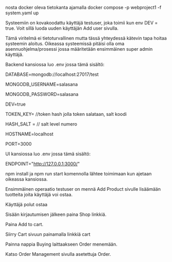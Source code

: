 
nosta docker oleva tietokanta ajamalla docker compose -p webproject1 -f system.yaml up

Systeemiin on kovakoodattu käyttäjä testuser, joka toimii kun env DEV = true. 
Voit sillä luoda uuden käyttäjän Add user sivulla. 

Tämä viritelmä ei tietoturvallinen mutta tässä yhteydessä 
kätevin tapa hoitaa systeemin aloitus. Oikeassa systeemissä pitäisi olla oma asennuohjelma/prosessi
jossa määritetään ensimmäinen super admin käyttäjä.

Backend kansiossa luo .env jossa tämä sisältö:

DATABASE=mongodb://localhost:27017/test

MONGODB_USERNAME=salasana

MONGODB_PASSWORD=salasana

DEV=true

TOKEN_KEY= //token hash jolla token salataan, salt koodi

HASH_SALT = // salt level numero

HOSTNAME=localhost

PORT=3000

UI kansiossa luo .env jossa tämä sisältö:

ENDPOINT="http://127.0.0.1:3000/"

npm install ja npm run start komennolla lähtee toimimaan kun ajetaan oikeassa kansiossa.

Ensimmäinen operaatio testuser on mennä
Add Product sivulle lisäämään tuotteita joita käyttäjä voi ostaa.

Käyttäjä polut ostaa

Sisään kirjautumisen jälkeen paina Shop linkkiä.

Paina Add to cart.

Siirry Cart sivuun painamalla linkkiä cart

Painna nappia Buying laittaakseen Order menemään.

Katso Order Management sivulla asetettuja Order.


